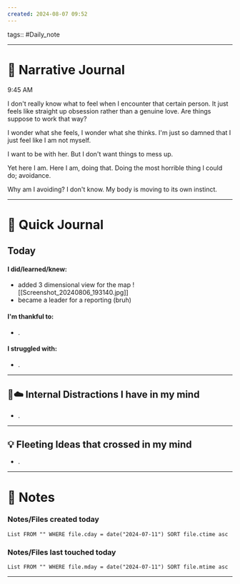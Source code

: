 ```yaml
---
created: 2024-08-07 09:52
---
```

tags:: #Daily_note

---
#  📝 Narrative Journal
9:45 AM

I don't really know what to feel when I encounter that certain person. It just feels like straight up obsession rather than a genuine love. Are things suppose to work that way? 

I wonder what she feels, I wonder what she thinks. I'm just so damned that I just feel like I am not myself. 

I want to be with her. But I don't want things to mess up.

Yet here I am. Here I am, doing that. Doing the most horrible thing I could do; avoidance.

Why am I avoiding? I don't know. My body is moving to its own instinct. 

---
# 📝 Quick Journal

## Today
#### I did/learned/knew:
- added 3 dimensional view for the map
![[Screenshot_20240806_193140.jpg]]
- became a leader for a reporting (bruh)

#### I'm thankful to:
- .
#### I struggled with:
- .

---

## 🧠☁️ Internal Distractions I have in my mind
- . 

---

## 💡 Fleeting Ideas that crossed in my mind
- . 

---
# 📝 Notes

### Notes/Files created today
```dataview
List FROM "" WHERE file.cday = date("2024-07-11") SORT file.ctime asc
```

### Notes/Files last touched today
```dataview
List FROM "" WHERE file.mday = date("2024-07-11") SORT file.mtime asc
```

---